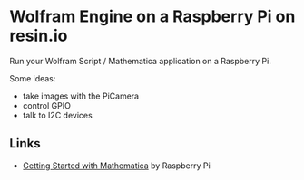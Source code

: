 # Wolfram Engine on a Raspberry Pi on resin.io

Run your Wolfram Script / Mathematica application on a Raspberry Pi.

Some ideas:

* take images with the PiCamera
* control GPIO
* talk to I2C devices

## Links

* [Getting Started with Mathematica](https://www.raspberrypi.org/learning/getting-started-with-mathematica/) by Raspberry Pi
